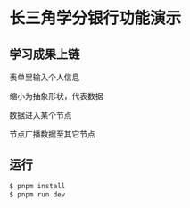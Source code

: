 # 长三角学分银行功能演示


## 学习成果上链

表单里输入个人信息

缩小为抽象形状，代表数据

数据进入某个节点

节点广播数据至其它节点


## 运行

``` bash
$ pnpm install
$ pnpm run dev
```